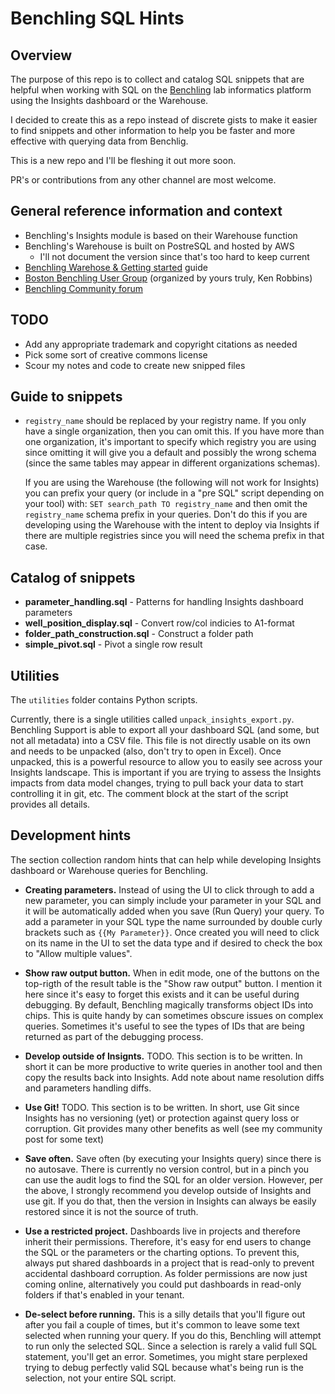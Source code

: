 # Benchling SQL Hints

## Overview
The purpose of this repo is to collect and catalog SQL snippets
that are helpful when working with SQL on the
[Benchling](www.benchling.com) lab informatics platform
using the Insights dashboard or the Warehouse.

I decided to create this as a repo instead of discrete gists to make it
easier to find snippets and other information to help you be faster
and more effective with querying data from Benchlig.

This is a new repo and I'll be fleshing it out more soon.

PR's or contributions from any other channel are most welcome.

## General reference information and context
- Benchling's Insights module is based on their Warehouse function
- Benchling's Warehouse is built on PostreSQL and hosted by AWS
  - I'll not document the version since that's too hard to keep current
- [Benchling Warehose & Getting started](https://docs.benchling.com/docs/getting-started) guide
- [Boston Benchling User Group](https://www.meetup.com/benchling-user-group-boston/)
  (organized by yours truly, Ken Robbins)
- [Benchling Community forum](https://community.benchling.com/)

## TODO
- Add any appropriate trademark and copyright citations as needed
- Pick some sort of creative commons license
- Scour my notes and code to create new snipped files

## Guide to snippets
- `registry_name` should be replaced by your registry name. 
  If you only have a single organization, then you can omit this.
  If you have more than one organization, it's important to specify
  which registry you are using since omitting it will give you a default and
  possibly the wrong schema (since the same tables may appear in different
  organizations schemas).

  If you are using the Warehouse (the following will not work for Insights) you
  can prefix your query (or include in a "pre SQL" script depending on your tool) with:
  `SET search_path TO registry_name` and then omit the `registry_name` schema prefix
  in your queries. Don't do this if you are developing using the Warehouse with the
  intent to deploy via Insights if there are multiple registries since you will need
  the schema prefix in that case.
  
## Catalog of snippets
- **parameter_handling.sql** - Patterns for handling Insights dashboard parameters
- **well_position_display.sql** - Convert row/col indicies to A1-format
- **folder_path_construction.sql** - Construct a folder path
- **simple_pivot.sql** - Pivot a single row result

## Utilities
The `utilities` folder contains Python scripts.

Currently, there is a single utilities called `unpack_insights_export.py`.
Benchling Support is able to export all your dashboard SQL (and some, but not all metadata)
into a CSV file. This file is not directly usable on its own and needs to be unpacked
(also, don't try to open in Excel). Once unpacked, this is a powerful resource to allow
you to easily see across your Insights landscape. This is important if you are trying to
assess the Insights impacts from data model changes, trying to pull back your data to
start controlling it in git, etc. The comment block at the start of the script provides
all details.

## Development hints
The section collection random hints that can help while developing Insights
dashboard or Warehouse queries for Benchling.

- **Creating parameters.** Instead of using the UI to click through to add a new parameter,
  you can simply include your parameter in your SQL and it will be automatically added
  when you save (Run Query) your query. To add a parameter in your SQL type the name
  surrounded by double curly brackets such as `{{My Parameter}}`. Once created you
  will need to click on its name in the UI to set the data type and if desired to check
  the box to "Allow multiple values".

- **Show raw output button.** When in edit mode, one of the buttons on the top-rigth of the result
  table is the "Show raw output" button. I mention it here since it's easy to forget this exists
  and it can be useful during debugging. By default, Benchling magically transforms object IDs
  into chips. This is quite handy by can sometimes obscure issues on complex queries. Sometimes
  it's useful to see the types of IDs that are being returned as part of the debugging process.

- **Develop outside of Insignts.** TODO. This section is to be written. In short it can be
  more productive to write queries in another tool and then copy the results back into Insights.
  Add note about name resolution diffs and parameters handling diffs.

- **Use Git!** TODO. This section is to be written. In short, use Git since Insights has no
  versioning (yet) or protection against query loss or corruption. Git provides many other benefits
  as well (see my community post for some text)

- **Save often.** Save often (by executing your Insights query) since there is no autosave.
  There is currently no version control, but in a pinch you can use the audit logs to find the
  SQL for an older version. However, per the above, I strongly recommend you develop outside
  of Insights and use git. If you do that, then the version in Insights can always be easily
  restored since it is not the source of truth.

- **Use a restricted project.** Dashboards live in projects and therefore inherit their permissions.
  Therefore, it's easy for end users to change the SQL or the parameters or the charting options.
  To prevent this, always put shared dashboards in a project that is read-only to prevent
  accidental dashboard corruption. As folder permissions are now just coming online, alternatively
  you could put dashboards in read-only folders if that's enabled in your tenant.

- **De-select before running.** This is a silly details that you'll figure out after you fail
  a couple of times, but it's common to leave some text selected when running your query.
  If you do this, Benchling will attempt to run only the selected SQL. Since a selection is rarely
  a valid full SQL statement, you'll get an error. Sometimes, you might stare perplexed trying to
  debug perfectly valid SQL because what's being run is the selection, not your entire SQL script. 
  
